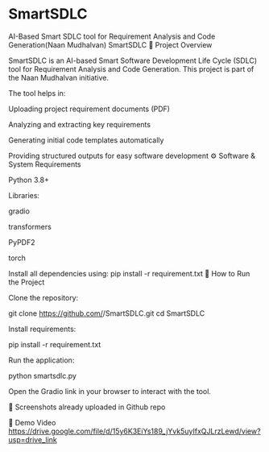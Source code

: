# SmartSDLC
AI-Based Smart SDLC tool for Requirement Analysis and Code Generation(Naan Mudhalvan)
SmartSDLC
📌 Project Overview

SmartSDLC is an AI-based Smart Software Development Life Cycle (SDLC) tool for Requirement Analysis and Code Generation.
This project is part of the Naan Mudhalvan initiative.

The tool helps in:

Uploading project requirement documents (PDF)

Analyzing and extracting key requirements

Generating initial code templates automatically

Providing structured outputs for easy software development
⚙️ Software & System Requirements

Python 3.8+

Libraries:

gradio

transformers

PyPDF2

torch

Install all dependencies using:
pip install -r requirement.txt
🚀 How to Run the Project

Clone the repository:

git clone https://github.com/<your-username>/SmartSDLC.git
cd SmartSDLC


Install requirements:

pip install -r requirement.txt


Run the application:

python smartsdlc.py


Open the Gradio link in your browser to interact with the tool.

📸 Screenshots
already uploaded in Github repo

🎥 Demo Video
https://drive.google.com/file/d/15y6K3EiYs189_jYvk5uyIfxQJLrzLewd/view?usp=drive_link

